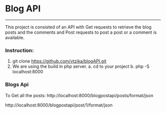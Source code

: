 # Blog API

----------------------------------------------------------------------
This project is consisted of an API with Get requests to retrieve the blog posts and the comments and Post requests to post a post or a comment is available.

### Instruction:

1. git clone https://github.com/vtzika/blogAPI.git
2. We are using the build in php server.
	a. cd to your project
	b. php -S localhost:8000


### Blogs Api

To Get all the posts:
http://localhost:8000/blogpostapi/posts/format/json

http://localhost:8000/blogpostapi/post/1/format/json

